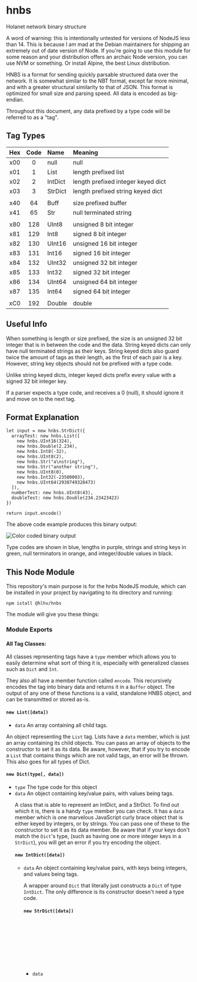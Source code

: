 # hnbs
Holanet network binary structure

A word of warning: this is intentionally untested for versions of NodeJS less
than 14. This is because I am mad at the Debian maintainers for shipping an
extremely out of date version of Node. If you're going to use this module for
some reason and your distribution offers an archaic Node version, you can use
NVM or something. Or install Alpine, the best Linux distribution. 

HNBS is a format for sending quickly parsable structured data over the network.
It is somewhat similar to the NBT format, except far more minimal, and with a
greater structural similarity to that of JSON.  This format is optimized for
small size and parsing speed. All data is encoded as big-endian.

Throughout this document, any data prefixed by a type code will be referred to
as a "tag".

## Tag Types

| Hex | Code | Name    | Meaning                            | 
| :-: | :--: | :------ | :------                            |
| x00 | 0    | null    | null                               |
| x01 | 1    | List    | length prefixed list               |
| x02 | 2    | IntDict | length prefixed integer keyed dict |
| x03 | 3    | StrDict | length prefixed string keyed dict  |
|     |      |         |                                    |
| x40 | 64   | Buff    | size prefixed buffer               |
| x41 | 65   | Str     | null terminated string             |
|     |      |         |                                    |
| x80 | 128  | UInt8   | unsigned 8 bit integer             |
| x81 | 129  | Int8    | signed 8 bit integer               |
| x82 | 130  | UInt16  | unsigned 16 bit integer            |
| x83 | 131  | Int16   | signed 16 bit integer              |
| x84 | 132  | UInt32  | unsigned 32 bit integer            |
| x85 | 133  | Int32   | signed 32 bit integer              |
| x86 | 134  | UInt64  | unsigned 64 bit integer            |
| x87 | 135  | Int64   | signed 64 bit integer              |
|     |      |         |                                    |
| xC0 | 192  | Double  | double                             |

## Useful Info

When something is length or size prefixed, the size is an unsigned 32 bit
integer that is in between the code and the data. String keyed dicts can only
have null terminated strings as their keys. String keyed dicts also guard twice
the amount of tags as their length, as the first of each pair is a key. However,
string key objects should not be prefixed with a type code.

Unlike string keyed dicts, integer keyed dicts prefix every value with a signed
32 bit integer key.

If a parser expects a type code, and receives a 0 (null), it should ignore it
and move on to the next tag.

## Format Explanation

```
let input = new hnbs.StrDict({
  arrayTest: new hnbs.List([
    new hnbs.UInt16(324),
    new hnbs.Double(2.234),
    new hnbs.Int8(-32),
    new hnbs.UInt8(2),
    new hnbs.Str("a\nstring"),
    new hnbs.Str("another string"),
    new hnbs.UInt8(0),
    new hnbs.Int32(-23500003),
    new hnbs.UInt64(2938749328473)
  ]),
  numberTest: new hnbs.UInt8(43),
  doubleTest: new hnbs.Double(234.23423423)
})

return input.encode()
```

The above code example produces this binary output:

![Color coded binary output](documentation/binary%20analysis.svg)

Type codes are shown in blue, lengths in purple, strings and string keys in
green, null terminators in orange, and integer/double values in black.

## This Node Module

This repository's main purpose is for the hnbs NodeJS module, which can be
installed in your project by navigating to its directory and running:

`npm istall @hlhv/hnbs`

The module will give you these things:

### Module Exports

#### All Tag Classes:

All classes representing tags have a `type` member which allows you to easily
determine what sort of thing it is, especially with generalized classes such as
`Dict` and `Int`.

They also all have a member function called `encode`. This recursively encodes
the tag into binary data and returns it in a `Buffer` object. The output of any
one of these functions is a valid, standalone HNBS object, and can be
transmitted or stored as-is.

#### `new List([data])`

- `data` <Array> An array containing all child tags.

An object representing the `List` tag. Lists have a `data` member, which is just
an array containing its child objects. You can pass an array of objects to the
constructor to set it as its data. Be aware, however, that if you try to encode
a `List` that contains things which are not valid tags, an error will be thrown.
This also goes for all types of Dict.

#### `new Dict(type[, data])`

- `type` <integer> The type code for this object
- `data` <Object> An object containing key/value pairs, with values being tags.

A class that is able to represent an IntDict, and a StrDict. To find out which
it is, there is a handy `type` member you can check. It has a `data` member
which is one marvelous JavaScript curly brace object that is either keyed by
integers, or by strings. You can pass one of these to the constructor to set it
as its data member. Be aware that if your keys don't match the `Dict`'s type,
(such as having one or more integer keys in a `StrDict`), you will get an error
if you try encoding the object.

#### `new IntDict([data])`

- `data` <Object> An object containing key/value pairs, with keys being
  integers, and values being tags.

A wrapper around `Dict` that literally just constructs a `Dict` of type
`IntDict`. The only difference is its constructor doesn't need a type code.

#### `new StrDict([data])`

- `data` <Object> An object containing key/value pairs, with keys being strings,
  and values being tags.

See `IntDict`. Just pretend it's talking about strings instead of ints.

#### `new Buff([data])`

- `data` <Buffer> A buffer for this tag to contain

Represents a buffer tag. Has a `data` member which consists of a `Buffer`
object. You may pass a `Buffer` object in to the constructor to set it as the
data.

#### `new Str([data])`

- `data` <string> A string for this tag to contain

Pretty much the same as as `Buff`, but instead of a `Buffer` it's a string.
However, unlike `Buff`, `Str` is not prefixed by length, but it is terminated by
a null character.

#### `new Int(type[, value])`

- `type` <integer> The type code for this object
- `value` <integer> The value that this object should hold

`Int`, similar to `Dict`, is a general class. that is used for all integer tags.
Its `type` member can be checked to determine what kind of integer it is. This
class has a `value` member that stores its value.

#### `new LongInt(type[, value])`

- `type` <integer> The type code for this object
- `value` <integer> The value that this object should hold

`LongInt`, similar to `Int`, is a general class that is used for integer tags.
However, `LongInt` is used for integers 64 bits in size or greater. Currently,
64 bit integers are the only supported types. This class contains a `BigInt`,
which is accessible through the `value` member. If value is set to something
other than a `BigInt`, the conversion is done automatically

#### `new UInt8([value])`

- `value` <integer> The value that this object should hold

A wrapper that constructs and returns an `Int` of the proper type. The `Int`
will hold an unsigned 8 bit integer value.

#### `new Int8([value])`

- `value` <integer> The value that this object should hold

A wrapper that constructs and returns an `Int` of the proper type. The `Int`
will hold a signed 8 bit integer value.

#### `new UInt16([value])`

- `value` <integer> The value that this object should hold

A wrapper that constructs and returns an `Int` of the proper type. The `Int`
will hold an unsigned 16 bit integer value.

#### `new Int16([value])`

- `value` <integer> The value that this object should hold

A wrapper that constructs and returns an `Int` of the proper type. The `Int`
will hold a signed 16 bit integer value.

#### `new UInt32([value])`

- `value` <integer> The value that this object should hold

A wrapper that constructs and returns an `Int` of the proper type. The `Int`
will hold an unsigned 32 bit integer value.

#### `new Int32([value])`

- `value` <integer> The value that this object should hold

A wrapper that constructs and returns an `Int` of the proper type. The `Int`
will hold a signed 32 bit integer value.

#### `new UInt64([value])`

- `value` <integer> The value that this object should hold

A wrapper that constructs and returns a `LongInt` of the proper type. The
`LongInt` will hold an unsigned 64 bit integer value.

#### `new Int64([value])`

- `value` <integer> The value that this object should hold

A wrapper that constructs and returns an `LongInt` of the proper type. The
`LongInt` will hold a signed 64 bit integer value.

#### `new Double([value])`

- `value` <number> The value that this object should hold

An object that stores a double value. Currently, it technically only stores a
float, but this precision will probably be upgraded in the future.

#### decode(data)

- `data` <Buffer> The buffer to read from
- Returns: [ <Int> | <List> | ... etc, <Buffer> ]

`decode` reads one tag from `data`, and then returns the object it read, and the
input buffer with the portion it read sliced off. A good way to call this
function is something like: `[object, data] = decode(data)`.

#### type

`type` is an "enum" that should be used to refer to type codes. It has these
attributes:

- `List`: 0x01
- `IntDict`: 0x02
- `StrDict`: 0x03
- `Buf`: 0x40
- `Str`: 0x41
- `UInt8`: 0x80
- `Int8`: 0x81
- `UInt16`: 0x82
- `Int16`: 0x83
- `UInt32`: 0x84
- `Int32`: 0x85
- `UInt64`: 0x86
- `Int64`: 0x87
- `Double`: 0xC0

If you want to use type codes programmatically, you should use this object
instead of the plain numbers.
